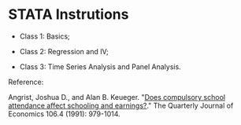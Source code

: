 # STATA Instrutions

* Class 1: Basics; 

* Class 2: Regression and IV;

* Class 3: Time Series Analysis and Panel Analysis.

Reference:

Angrist, Joshua D., and Alan B. Keueger. "[Does compulsory school attendance affect schooling and earnings?](https://www.jstor.org/stable/2937954?seq=1#page_scan_tab_contents)." The Quarterly Journal of Economics 106.4 (1991): 979-1014.
